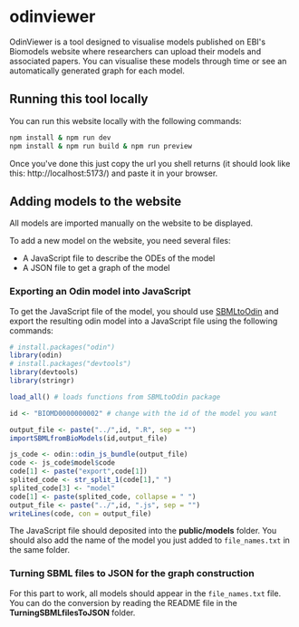 # odinviewer

OdinViewer is a tool designed to visualise models published on EBI's Biomodels website where researchers can upload their models and associated papers. You can visualise these models through time or see an automatically generated graph for each model.

## Running this tool locally

You can run this website locally with the following commands:

```sh
npm install & npm run dev
npm install & npm run build & npm run preview
```

Once you've done this just copy the url you shell returns (it should look like this: http://localhost:5173/) and paste it in your browser.

## Adding models to the website

All models are imported manually on the website to be displayed. 

To add a new model on the website, you need several files:
- A JavaScript file to describe the ODEs of the model
- A JSON file to get a graph of the model

### Exporting an Odin model into JavaScript

To get the JavaScript file of the model, you should use [SBMLtoOdin](https://github.com/bacpop/SBMLtoOdin) and export the resulting odin model into a JavaScript file using the following commands:

```R
# install.packages("odin")
library(odin)
# install.packages("devtools")
library(devtools)
library(stringr)

load_all() # loads functions from SBMLtoOdin package

id <- "BIOMD0000000002" # change with the id of the model you want

output_file <- paste("../",id, ".R", sep = "")
importSBMLfromBioModels(id,output_file)

js_code <- odin::odin_js_bundle(output_file)
code <- js_code$model$code
code[1] <- paste("export",code[1])
splited_code <- str_split_1(code[1]," ")
splited_code[3] <- "model"
code[1] <- paste(splited_code, collapse = " ")
output_file <- paste("../",id, ".js", sep = "")
writeLines(code, con = output_file)
```

The JavaScript file should deposited into the **public/models** folder.
You should also add the name of the model you just added to `file_names.txt` in the same folder.

### Turning SBML files to JSON for the graph construction

For this part to work, all models should appear in the `file_names.txt` file.
You can do the conversion by reading the README file in the **TurningSBMLfilesToJSON** folder.